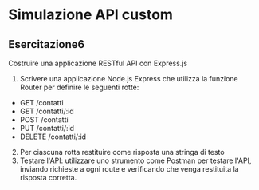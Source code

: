 # Simulazione API custom

## Esercitazione6

Costruire una applicazione RESTful API con Express.js

1. Scrivere una applicazione Node.js Express che utilizza la funzione Router per definire le seguenti rotte:

- GET /contatti
- GET /contatti/:id
- POST /contatti
- PUT /contatti/:id
- DELETE /contatti/:id

2. Per ciascuna rotta restituire come risposta una stringa di testo
3. Testare l'API: utilizzare uno strumento come Postman per testare l'API, inviando richieste a ogni route e verificando che venga restituita la risposta corretta.

